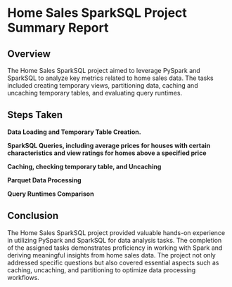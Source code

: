 # Home Sales SparkSQL Project Summary Report

## Overview

The Home Sales SparkSQL project aimed to leverage PySpark and SparkSQL to analyze key metrics related to home sales data. The tasks included creating temporary views, partitioning data, caching and uncaching temporary tables, and evaluating query runtimes.

## Steps Taken


**Data Loading and Temporary Table Creation.**

**SparkSQL Queries, including average prices for houses with certain characteristics and view ratings for homes above a specified price**

**Caching, checking temporary table, and Uncaching**

**Parquet Data Processing**

**Query Runtimes Comparison**

## Conclusion

The Home Sales SparkSQL project provided valuable hands-on experience in utilizing PySpark and SparkSQL for data analysis tasks. The completion of the assigned tasks demonstrates proficiency in working with Spark and deriving meaningful insights from home sales data. The project not only addressed specific questions but also covered essential aspects such as caching, uncaching, and partitioning to optimize data processing workflows.
